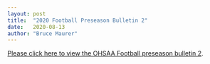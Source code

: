 ```yaml
---
layout: post
title:  "2020 Football Preseason Bulletin 2"
date:   2020-08-13
author: "Bruce Maurer"
---
```


[Please click here to view the OHSAA Football preseason bulletin
2](https://storage.googleapis.com/ohsaa-websites/bulletins/2020/2020_preseason_bulletin_2.pdf).
